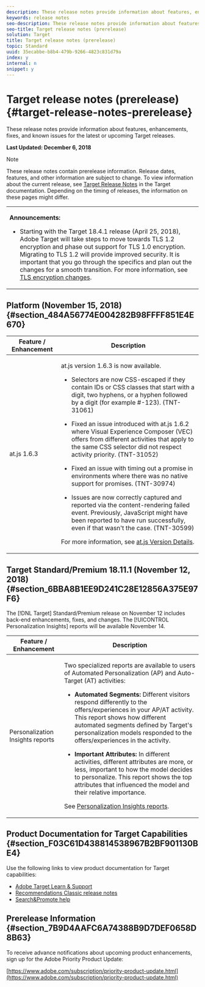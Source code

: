 ```yaml
---
description: These release notes provide information about features, enhancements, fixes, and known issues for the latest or upcoming Target releases.
keywords: release notes
seo-description: These release notes provide information about features, enhancements, fixes, and known issues for the latest or upcoming Target releases.
seo-title: Target release notes (prerelease)
solution: Target
title: Target release notes (prerelease)
topic: Standard
uuid: 35ecabbe-b8b4-479b-9266-4823c831d79a
index: y
internal: n
snippet: y
---
```


# Target release notes (prerelease){#target-release-notes-prerelease}

These release notes provide information about features, enhancements, fixes, and known issues for the latest or upcoming Target releases.

**Last Updated: December 6, 2018**

>[!NOTE]
>
>These release notes contain prerelease information. Release dates, features, and other information are subject to change. To view information about the current release, see [Target Release Notes](r-release-notes.md) in the Target documentation. Depending on the timing of releases, the information on these pages might differ.

<table id="table_1DAD8293D4A447D9932083FB9488EAA2"> 
 <tbody> 
  <tr> 
   <td colname="col1"> <p><b>Announcements:</b> </p> <p> 
     <ul id="ul_A0205508929340CB89A766AA047E8363"> 
      <li id="li_248ACD8F14F74ECEB34E18DB16CFD1C5"> <p> Starting with the Target 18.4.1 release (April 25, 2018), Adobe Target will take steps to move towards TLS 1.2 encryption and phase out support for TLS 1.0 encryption. Migrating to TLS 1.2 will provide improved security. It is important that you go through the specifics and plan out the changes for a smooth transition. For more information, see <a href="../c-implementing-target/c-considerations-before-you-implement-target/c-tls-transport-layer-security-encryption.md" format="dita" scope="local"> TLS encryption changes</a>.</p></li> 
     </ul> </p> </td> 
  </tr> 
 </tbody> 
</table>

## Platform (November 15, 2018) {#section_484A56774E004282B98FFFF851E4E670}

<table id="table_7320E43397D2471FA313A9D6FC21E55F"> 
 <thead> 
  <tr> 
   <th colname="col1" class="entry"> Feature / Enhancement </th> 
   <th colname="col2" class="entry"> Description </th> 
  </tr>
 </thead>
 <tbody> 
  <!-- <row> <entry colname="col1"> <p>Form-Based Activities </p> </entry> <entry colname="col2"> <p>This release includes a new priority model for activities that use the Form-Based Experience Composer with only a global mbox. Before this release, content from multiple activities was returned to the page and overwrote content from other returned activities. Now, only the top priority activity's content is returned. </p> </entry> </row> --> 
  <tr> 
   <td colname="col1"> <p>at.js 1.6.3 </p> </td> 
   <td colname="col2"> <p>at.js version 1.6.3 is now available. </p> <p> 
     <ul id="ul_2C7CB74B1AAF4B52B6EB382977F7DC28"> 
      <li id="li_07CF8EDB25E24A7AB9B7A0F3402BAEB1"> <p>Selectors are now CSS-escaped if they contain IDs or CSS classes that start with a digit, two hyphens, or a hyphen followed by a digit (for example #-123). (TNT-31061) </p> </li> 
      <li id="li_6504E90D7C534A1BB9A2DE8510CE3B90"> <p>Fixed an issue introduced with at.js 1.6.2 where Visual Experience Composer (VEC) offers from different activities that apply to the same CSS selector did not respect activity priority. (TNT-31052) </p> </li> 
      <li id="li_D347CA513F1240E4BF79D757287AB30C"> <p>Fixed an issue with timing out a promise in environments where there was no native support for promises. (TNT-30974) </p> </li> 
      <li id="li_17F41A84CCFF41D7993E35DE10F87066"> <p>Issues are now correctly captured and reported via the content-rendering failed event. Previously, JavaScript might have been reported to have run successfully, even if that wasn't the case. (TNT-30599) </p> </li> 
     </ul> </p> <p>For more information, see <a href="../c-implementing-target/c-implementing-target-for-client-side-web/r-target-atjs-versions.md" format="dita" scope="local"> at.js Version Details</a>. </p> </td> 
  </tr> 
 </tbody> 
</table>

## Target Standard/Premium 18.11.1 (November 12, 2018) {#section_6BBA8B1EE9D241C28E12856A375E97F6}

The [!DNL Target] Standard/Premium release on November 12 includes back-end enhancements, fixes, and changes. The [!UICONTROL Personalization Insights] reports will be available November 14.

<table id="table_EF529199D1C741F7BDBC9C41A37B7D26"> 
 <thead> 
  <tr> 
   <th colname="col1" class="entry"> Feature / Enhancement </th> 
   <th colname="col2" class="entry"> Description </th> 
  </tr>
 </thead>
 <tbody> 
  <!-- <row> <entry colname="col1"> <p>Form-Based Activities </p> </entry> <entry colname="col2"> <p>This release includes a new priority model for activities that use the Form-Based Experience Composer with only a global mbox. Before this release, content from multiple activities was returned to the page and overwrote content from other returned activities. Now, only the top priority activity's content is returned. </p> </entry> </row> --> 
  <tr> 
   <td colname="col1" class="premium"> <p>Personalization Insights reports </p> </td> 
   <td colname="col2"> <p>Two specialized reports are available to users of <span class="wintitle"> Automated Personalization (AP)</span> and <span class="wintitle"> Auto-Target (AT)</span> activities: </p> <p> 
     <ul id="ul_C338AC34C57C49E1A8DFA471167EC40A"> 
      <li id="li_2329BFC8CC524EBBA99C2F8EDC745B90"> <p><b><span class="wintitle"> Automated Segments</span>:</b> Different visitors respond differently to the offers/experiences in your AP/AT activity. This report shows how different automated segments defined by Target's personalization models responded to the offers/experiences in the activity. </p> </li> 
      <li id="li_48556C9BAD48476DA00DD666F5265E2B"> <p><b><span class="wintitle"> Important Attributes</span>:</b> In different activities, different attributes are more, or less, important to how the model decides to personalize. This report shows the top attributes that influenced the model and their relative importance. </p> </li> 
     </ul> </p> <p>See <a href="../c-reports/c-personalization-insights-reports/c-personalization-insights-reports.md" format="dita" scope="local"> Personalization Insights reports</a>. </p> </td> 
  </tr> 
 </tbody> 
</table>

## Product Documentation for Target Capabilities {#section_F03C61D438814538967B2BF901130BE4}

Use the following links to view product documentation for Target capabilities:

* [Adobe Target Learn &amp; Support](https://helpx.adobe.com/support/target.html) 
* [Recommendations Classic release notes](/help/assets/recommendations-classic.pdf) 
* [Search&Promote help](https://marketing.adobe.com/resources/help/en_US/snp/)

## Prerelease Information {#section_7B9D4AAFC6A74388B9D7DEF0658D8B63}

To receive advance notifications about upcoming product enhancements, sign up for the Adobe Priority Product Update:

[https://www.adobe.com/subscription/priority-product-update.html](https://www.adobe.com/subscription/priority-product-update.html) 
